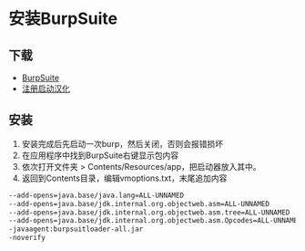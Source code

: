 ﻿# 安装BurpSuite


<!--more-->

## 下载
*   [BurpSuite](https://portswigger.net/burp/releases#professional)
*   [注册启动汉化](https://github.com/Leon406/BurpSuiteCN-Release/releases)

## 安装
1. 安装完成后先启动一次burp，然后关闭，否则会报错损坏
2. 在应用程序中找到BurpSuite右键显示包内容
3. 依次打开文件夹 > Contents/Resources/app，把启动器放入其中。
4. 返回到Contents目录，编辑vmoptions.txt，末尾追加内容

```txt
--add-opens=java.base/java.lang=ALL-UNNAMED
--add-opens=java.base/jdk.internal.org.objectweb.asm=ALL-UNNAMED
--add-opens=java.base/jdk.internal.org.objectweb.asm.tree=ALL-UNNAMED
--add-opens=java.base/jdk.internal.org.objectweb.asm.Opcodes=ALL-UNNAMED
-javaagent:burpsuitloader-all.jar
-noverify
```

